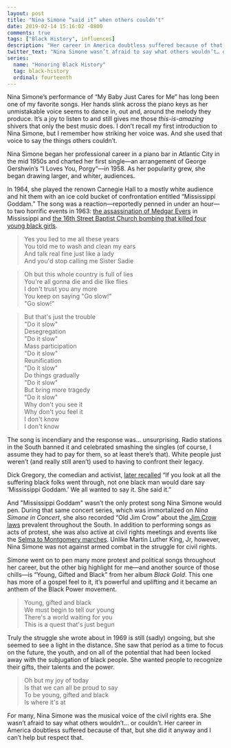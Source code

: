 ```yaml
---
layout: post
title: "Nina Simone “said it” when others couldn’t"
date: 2019-02-14 15:16:02 -0800
comments: true
tags: ["Black History", influences]
description: "Her career in America doubtless suffered because of that, but she did it anyway and I can’t help but respect that."
twitter_text: "Nina Simone wasn’t afraid to say what others wouldn’t… or couldn’t"
series:
  name: "Honoring Black History"
  tag: black-history
  ordinal: fourteenth
---
```


Nina Simone’s performance of “My Baby Just Cares for Me” has long been one of my favorite songs. Her hands slink across the piano keys as her unmistakable voice seems to dance in, out and, around the melody they produce. It’s a joy to listen to and still gives me those *this-is-amazing* shivers that only the best music does. I don’t recall my first introduction to Nina Simone, but I remember how striking her voice was. And she used that voice to say the things others couldn’t.

<!-- more -->

Nina Simone began her professional career in a piano bar in Atlantic City in the mid 1950s and charted her first single—an arrangement of George Gershwin’s “I Loves You, Porgy“—in 1958. As her popularity grew, she began drawing larger, and whiter, audiences.

In 1964, she played the renown Carnegie Hall to a mostly white audience and hit them with an ice cold bucket of confrontation entitled “Mississippi Goddam.” The song was a reaction—reportedly penned in under an hour—to two horrific events in 1963: [the assassination of Medgar Evers](https://wikipedia.org/wiki/Medgar_Evers#Assassination) in Mississippi and [the 16th Street Baptist Church bombing that killed four young black girls](https://wikipedia.org/wiki/16th_Street_Baptist_Church_bombing).

> Yes you lied to me all these years\
You told me to wash and clean my ears\
And talk real fine just like a lady\
And you'd stop calling me Sister Sadie

> Oh but this whole country is full of lies\
You're all gonna die and die like flies\
I don't trust you any more\
You keep on saying "Go slow!"\
"Go slow!"

> But that's just the trouble\
"Do it slow"\
Desegregation\
"Do it slow"\
Mass participation\
"Do it slow"\
Reunification\
"Do it slow"\
Do things gradually\
"Do it slow"\
But bring more tragedy\
"Do it slow"\
Why don't you see it\
Why don't you feel it\
I don't know\
I don't know

The song is incendiary and the response was… unsurprising. Radio stations in the South banned it and celebrated smashing the singles (of course, I assume they had to pay for them, so at least there’s that). White people just weren’t (and really still aren’t) used to having to confront their legacy.

Dick Gregory, the comedian and activist, [later recalled](https://www.theatlantic.com/entertainment/archive/2015/06/nina-simone-and-mississippi-goddam/396923/) “If you look at all the suffering black folks went through, not one black man would dare say ‘Mississippi Goddam.’ We all wanted to say it. She said it.”

And "Mississippi Goddam" wasn’t the only protest song Nina Simone would pen. During that same concert series, which was immortalized on <cite>Nina Simone in Concert</cite>, she also recorded “Old Jim Crow” about the [Jim Crow laws](https://wikipedia.org/wiki/Jim_Crow_laws) prevalent throughout the South. In addition to performing songs as acts of protest, she was also active at civil rights meetings and events like the [Selma to Montgomery marches](https://wikipedia.org/wiki/Selma_to_Montgomery_marches). Unlike Martin Luther King, Jr, however, Nina Simone was not against armed combat in the struggle for civil rights.

Simone went on to pen many more protest and political songs throughout her career, but the other big highlight for me—and another source of those chills—is “Young, Gifted and Black” from her album <cite>Black Gold</cite>. This one has more of a gospel feel to it, it’s powerful and uplifting and it became an anthem of the Black Power movement.

> Young, gifted and black\
We must begin to tell our young\
There's a world waiting for you\
This is a quest that's just begun

Truly the struggle she wrote about in 1969 is still (sadly) ongoing, but she seemed to see a light in the distance. She saw that period as a time to focus on the future, the youth, and on all of the potential that had been locked away with the subjugation of black people. She wanted people to recognize their gifts, their talents and the power. 

> Oh but my joy of today\
Is that we can all be proud to say\
To be young, gifted and black\
Is where it's at

For many, Nina Simone was the musical voice of the civil rights era. She wasn’t afraid to say what others wouldn’t… or couldn’t. Her career in America doubtless suffered because of that, but she did it anyway and I can’t help but respect that.